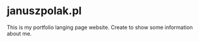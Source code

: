 # januszpolak.pl
This is my portfolio langing page website.
Create to show some information about me.
